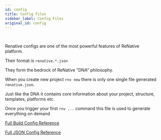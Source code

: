 ```yaml
---
id: config
title: Config Files
sidebar_label: Config Files
original_id: config
---
```


<!-- <img className="header-image" src="/img/ic_configuration.png" width="50" height="50" /> -->

<br />

Renative configs are one of the most powerful features of ReNative platform.

Their format is `renative.*.json`

They form the bedrock of ReNative "DNA" philosophy.

When you create new project `rnv new` there is only one single file generated `renative.json`.

Just like the DNA it contains core information about your project, structure, templates, platforms etc.

Once you trigger your first `rnv ...` command this file is used to generate everything on demand

[Full Build Config Reference](../api/schemas/rnv.project.md)

[Full JSON Config Reference](../api/schemas/rnv.project.md)
